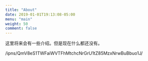```yaml
---
title: "About"
date: 2019-01-01T19:13:08-05:00
menu: "main"
weight: 50
comment: false
---
```


这里将来会有一些介绍。但是现在什么都还没有。

/ipns/QmV8eS1TWFaiWVTFhMtchcNrGrU1tZ85MzxNrwBuBbuo1J/
